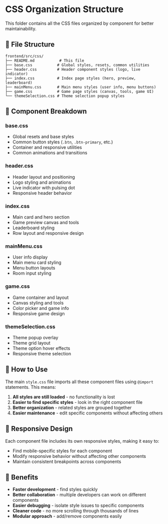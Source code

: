 # CSS Organization Structure

This folder contains all the CSS files organized by component for better maintainability.

## 📁 File Structure

```
frontend/src/css/
├── README.md           # This file
├── base.css           # Global styles, resets, common utilities
├── header.css         # Header component styles (logo, live indicator)
├── index.css          # Index page styles (hero, preview, leaderboard)
├── mainMenu.css       # Main menu styles (user info, menu buttons)
├── game.css           # Game page styles (canvas, tools, game UI)
└── themeSelection.css # Theme selection popup styles
```

## 🎯 Component Breakdown

### **base.css**
- Global resets and base styles
- Common button styles (`.btn`, `.btn-primary`, etc.)
- Container and responsive utilities
- Common animations and transitions

### **header.css**
- Header layout and positioning
- Logo styling and animations
- Live indicator with pulsing dot
- Responsive header behavior

### **index.css**
- Main card and hero section
- Game preview canvas and tools
- Leaderboard styling
- Row layout and responsive design

### **mainMenu.css**
- User info display
- Main menu card styling
- Menu button layouts
- Room input styling

### **game.css**
- Game container and layout
- Canvas styling and tools
- Color picker and game info
- Responsive game design

### **themeSelection.css**
- Theme popup overlay
- Theme grid layout
- Theme option hover effects
- Responsive theme selection

## 🔧 How to Use

The main `style.css` file imports all these component files using `@import` statements. This means:

1. **All styles are still loaded** - no functionality is lost
2. **Easier to find specific styles** - look in the right component file
3. **Better organization** - related styles are grouped together
4. **Easier maintenance** - edit specific components without affecting others

## 📱 Responsive Design

Each component file includes its own responsive styles, making it easy to:
- Find mobile-specific styles for each component
- Modify responsive behavior without affecting other components
- Maintain consistent breakpoints across components

## 🚀 Benefits

- **Faster development** - find styles quickly
- **Better collaboration** - multiple developers can work on different components
- **Easier debugging** - isolate style issues to specific components
- **Cleaner code** - no more scrolling through thousands of lines
- **Modular approach** - add/remove components easily

